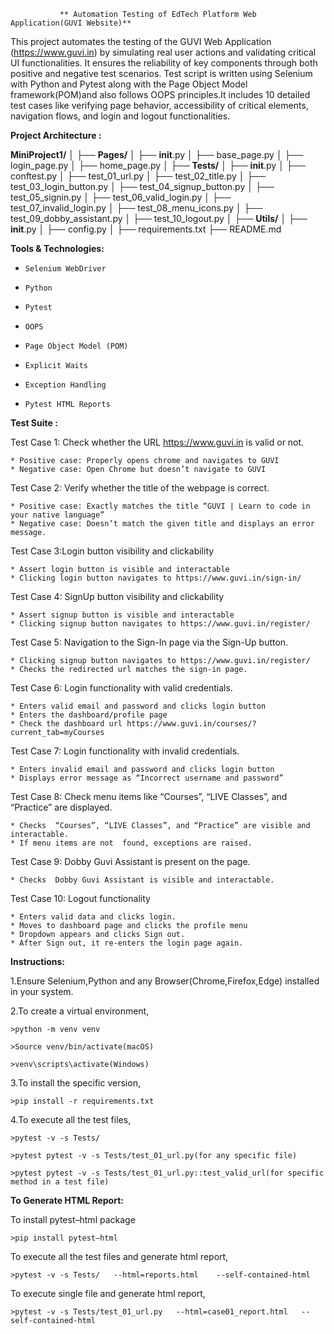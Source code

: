                ** Automation Testing of EdTech Platform Web Application(GUVI Website)**
		
This project automates the testing of the GUVI Web Application (https://www.guvi.in) by simulating real user actions and validating critical UI functionalities. It ensures the reliability of key components through both positive and negative test scenarios.
Test script is written using Selenium with Python and Pytest along with the Page Object Model framework(POM)and also follows OOPS principles.It includes 10 detailed test cases  like verifying page behavior, accessibility of critical elements, navigation flows, and login and logout functionalities.


**Project Architecture :**

**MiniProject1/**
│
├── **Pages/**
│   ├── __init__.py
│   ├── base_page.py
│   ├── login_page.py
│   ├── home_page.py
│
├── **Tests/**
│   ├── __init__.py
│   ├── conftest.py
│   ├── test_01_url.py
│   ├── test_02_title.py
│   ├── test_03_login_button.py
│   ├── test_04_signup_button.py
│   ├── test_05_signin.py
│   ├── test_06_valid_login.py
│   ├── test_07_invalid_login.py
│   ├── test_08_menu_icons.py
│   ├── test_09_dobby_assistant.py
│   ├── test_10_logout.py
│
├── **Utils/**
│   ├── __init__.py
│   ├── config.py
│
├── requirements.txt
├── README.md

**Tools & Technologies:**
*     Selenium WebDriver
*     Python 
*     Pytest
*     OOPS
*     Page Object Model (POM)
*     Explicit Waits
*     Exception Handling
*     Pytest HTML Reports


**Test Suite :**

Test Case 1: Check whether the URL https://www.guvi.in is valid or not.

	* Positive case: Properly opens chrome and navigates to GUVI
	* Negative case: Open Chrome but doesn’t navigate to GUVI


Test Case 2: Verify whether the title of the webpage is correct.

	* Positive case: Exactly matches the title “GUVI | Learn to code in your native language”
	* Negative case: Doesn’t match the given title and displays an error message.

Test Case 3:Login button visibility and clickability

	* Assert login button is visible and interactable
	* Clicking login button navigates to https://www.guvi.in/sign-in/

Test Case 4: SignUp button visibility and clickability

	* Assert signup button is visible and interactable
	* Clicking signup button navigates to https://www.guvi.in/register/

Test Case 5:  Navigation to the Sign-In page via the Sign-Up button.

	* Clicking signup button navigates to https://www.guvi.in/register/
	* Checks the redirected url matches the sign-in page.

Test Case 6: Login functionality with valid credentials.

	* Enters valid email and password and clicks login button
	* Enters the dashboard/profile page
	* Check the dashboard url https://www.guvi.in/courses/?current_tab=myCourses

Test Case 7: Login functionality with invalid credentials.

	* Enters invalid email and password and clicks login button
	* Displays error message as “Incorrect username and password”

Test Case 8: Check menu items like “Courses”, “LIVE Classes”, and “Practice” are displayed.

	* Checks  “Courses”, “LIVE Classes”, and “Practice” are visible and interactable.
	* If menu items are not  found, exceptions are raised.

Test Case 9: Dobby Guvi Assistant is present on the page.

	* Checks  Dobby Guvi Assistant is visible and interactable.

Test Case 10: Logout functionality

	* Enters valid data and clicks login.
	* Moves to dashboard page and clicks the profile menu
	* Dropdown appears and clicks Sign out.
	* After Sign out, it re-enters the login page again.
 

**Instructions:**

1.Ensure Selenium,Python and any Browser(Chrome,Firefox,Edge) installed in your system. 

2.To create a virtual environment,

	>python -m venv venv
 
	>Source venv/bin/activate(macOS)
 
	>venv\scripts\activate(Windows)

3.To install the specific version,

	>pip install -r requirements.txt

4.To execute all the test files,

	>pytest -v -s Tests/

	>pytest pytest -v -s Tests/test_01_url.py(for any specific file)

	>pytest pytest -v -s Tests/test_01_url.py::test_valid_url(for specific method in a test file)


**To Generate HTML Report:**

To install pytest–html package

	>pip install pytest–html

To execute all the test files and generate html report,

	>pytest -v -s Tests/   --html=reports.html    --self-contained-html

To execute single file and generate html report,

	>pytest -v -s Tests/test_01_url.py   --html=case01_report.html   --self-contained-html














